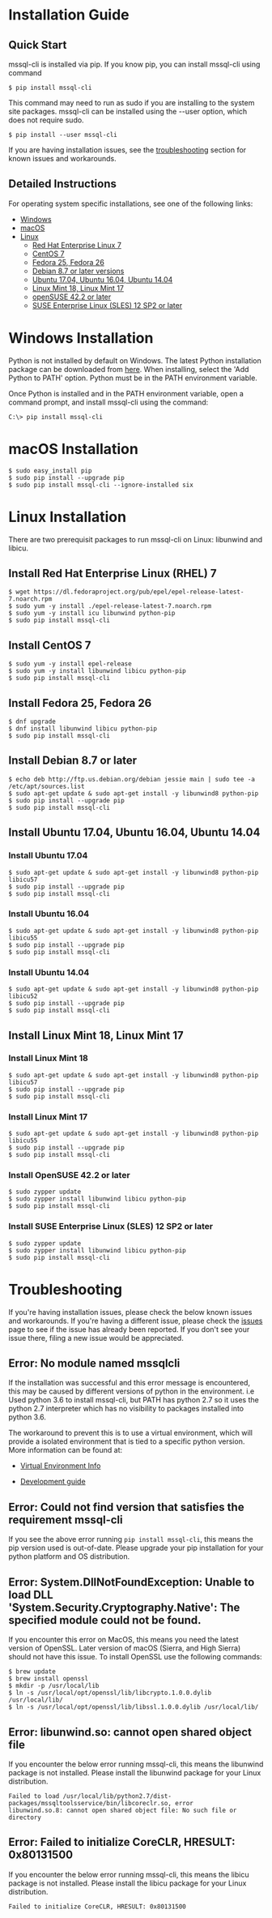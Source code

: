 # Installation Guide

## Quick Start
mssql-cli is installed via pip.  If you know pip, you can install mssql-cli using command
```shell
$ pip install mssql-cli
```
This command may need to run as sudo if you are installing to the system site packages. mssql-cli can be
installed using the --user option, which does not require sudo.
```shell
$ pip install --user mssql-cli
```

If you are having installation issues, see the [troubleshooting](#troubleshooting) section for known issues and workarounds.


## Detailed Instructions

For operating system specific installations, see one of the following links:

* [Windows](#windows-installation)
* [macOS](#macos-installation)
* [Linux](#linux-installation)
    * [Red Hat Enterprise Linux 7](#install-red-hat-enterprise-linux-rhel-7)
    * [CentOS 7](#install-centos-7)
    * [Fedora 25, Fedora 26](#install-fedora-25-fedora-26)
    * [Debian 8.7 or later versions](#install-debian-87-or-later)
    * [Ubuntu 17.04, Ubuntu 16.04, Ubuntu 14.04](#install-ubuntu-1704-ubuntu-1604-ubuntu-1404)
    * [Linux Mint 18, Linux Mint 17](#install-linux-mint-18-linux-mint-17)
    * [openSUSE 42.2 or later](#install-opensuse-422-or-later)
    * [SUSE Enterprise Linux (SLES) 12 SP2 or later](#install-suse-enterprise-linux-sles-12-sp2-or-later)

# Windows Installation

Python is not installed by default on Windows.  The latest Python installation package can be downloaded from [here](https://www.python.org/downloads/).  When installing, select the 'Add Python to PATH' option.  Python must be in the PATH environment variable.

Once Python is installed and in the PATH environment variable, open a command prompt, and install mssql-cli using the command:
```shell
C:\> pip install mssql-cli
```

# macOS Installation

```shell
$ sudo easy_install pip
$ sudo pip install --upgrade pip
$ sudo pip install mssql-cli --ignore-installed six
```

# Linux Installation

There are two prerequisit packages to run mssql-cli on Linux: libunwind and libicu.

## Install Red Hat Enterprise Linux (RHEL) 7
```shell
$ wget https://dl.fedoraproject.org/pub/epel/epel-release-latest-7.noarch.rpm 
$ sudo yum -y install ./epel-release-latest-7.noarch.rpm
$ sudo yum -y install icu libunwind python-pip 
$ sudo pip install mssql-cli
```

## Install CentOS 7
```shell
$ sudo yum -y install epel-release 
$ sudo yum -y install libunwind libicu python-pip 
$ sudo pip install mssql-cli
```

## Install Fedora 25, Fedora 26
```shell
$ dnf upgrade
$ dnf install libunwind libicu python-pip
$ sudo pip install mssql-cli
```

## Install Debian 8.7 or later
```shell
$ echo deb http://ftp.us.debian.org/debian jessie main | sudo tee -a /etc/apt/sources.list
$ sudo apt-get update & sudo apt-get install -y libunwind8 python-pip
$ sudo pip install --upgrade pip
$ sudo pip install mssql-cli
```

## Install Ubuntu 17.04, Ubuntu 16.04, Ubuntu 14.04

### Install Ubuntu 17.04
```shell
$ sudo apt-get update & sudo apt-get install -y libunwind8 python-pip libicu57
$ sudo pip install --upgrade pip
$ sudo pip install mssql-cli
```

### Install Ubuntu 16.04
```shell
$ sudo apt-get update & sudo apt-get install -y libunwind8 python-pip libicu55 
$ sudo pip install --upgrade pip
$ sudo pip install mssql-cli
```

### Install Ubuntu 14.04
```shell
$ sudo apt-get update & sudo apt-get install -y libunwind8 python-pip libicu52
$ sudo pip install --upgrade pip
$ sudo pip install mssql-cli
```

## Install Linux Mint 18, Linux Mint 17

### Install Linux Mint 18
```shell
$ sudo apt-get update & sudo apt-get install -y libunwind8 python-pip libicu57
$ sudo pip install --upgrade pip
$ sudo pip install mssql-cli
```

### Install Linux Mint 17
```shell
$ sudo apt-get update & sudo apt-get install -y libunwind8 python-pip libicu55
$ sudo pip install --upgrade pip
$ sudo pip install mssql-cli
```

### Install OpenSUSE 42.2 or later
```shell
$ sudo zypper update
$ sudo zypper install libunwind libicu python-pip
$ sudo pip install mssql-cli
```
 
 
### Install SUSE Enterprise Linux (SLES) 12 SP2 or later
```shell
$ sudo zypper update
$ sudo zypper install libunwind libicu python-pip
$ sudo pip install mssql-cli
```

# Troubleshooting

If you're having installation issues, please check the below known issues and workarounds.  If you're having a different issue, please check the [issues](https://github.com/dbcli/mssql-cli/issues) page to see if the issue has already been reported.  If you don't see your issue there, filing a new issue would be appreciated.

## Error: No module named mssqlcli
If the installation was successful and this error message is encountered, this may be caused by different versions of python in the environment.
i.e Used python 3.6 to install mssql-cli, but PATH has python 2.7 so it uses the python 2.7 interpreter which has no visibility to packages installed into python 3.6.

The workaround to prevent this is to use a virtual environment, which will provide a isolated environment that is tied to a specific python version.
More information can be found at:

- [Virtual Environment Info](virtual_environment_info.md)

- [Development guide](development_guide.md#Environment_Setup)

## Error: Could not find version that satisfies the requirement mssql-cli
If you see the above error running `pip install mssql-cli`, this means the pip version used is out-of-date.  Please upgrade your pip installation for your python platform and OS distribution. 

## Error: System.DllNotFoundException: Unable to load DLL 'System.Security.Cryptography.Native': The specified module could not be found.
If you encounter this error on MacOS, this means you need the latest version of OpenSSL. Later version of macOS (Sierra, and High Sierra) should not have this issue.  To install OpenSSL use the following commands:
```shell
$ brew update
$ brew install openssl
$ mkdir -p /usr/local/lib
$ ln -s /usr/local/opt/openssl/lib/libcrypto.1.0.0.dylib /usr/local/lib/
$ ln -s /usr/local/opt/openssl/lib/libssl.1.0.0.dylib /usr/local/lib/
```

## Error: libunwind.so: cannot open shared object file
If you encounter the below error running mssql-cli, this means the libunwind package is not installed.  Please install the libunwind package for your Linux distribution.
```shell
Failed to load /usr/local/lib/python2.7/dist-packages/mssqltoolsservice/bin/libcoreclr.so, error
libunwind.so.8: cannot open shared object file: No such file or directory
```

## Error: Failed to initialize CoreCLR, HRESULT: 0x80131500
If you encounter the below error running mssql-cli, this means the libicu package is not installed.  Please install the libicu package for your Linux distribution.
```shell
Failed to initialize CoreCLR, HRESULT: 0x80131500
```
